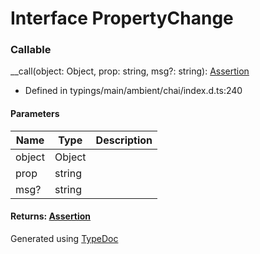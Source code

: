# Interface PropertyChange


### Callable
__call(object: Object, prop: string, msg?: string): [Assertion](_typings_main_ambient_chai_index_d_.chai.assertion.md)
  
* Defined in typings/main/ambient/chai/index.d.ts:240


#### Parameters

| Name | Type | Description |
| ---- | ---- | ---- |
| object | Object|  |
| prop | string|  |
| msg? | string|  |

#### Returns: [Assertion](_typings_main_ambient_chai_index_d_.chai.assertion.md)



Generated using [TypeDoc](http://typedoc.io)
